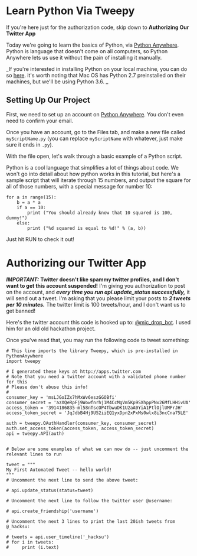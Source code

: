 
# Learn Python Via Tweepy

If you're here just for the authorization code, skip down to **Authorizing Our Twitter App**

Today we're going to learn the basics of Python, via [Python Anywhere](http://pythonanywhere.com).  Python is language that doesn't come on all computers, so Python Anywhere lets us use it without the pain of installing it manually. 

_If you're interested in installing Python on your local machine, you can do so [here](https://www.python.org/downloads/). it's worth noting that Mac OS has Python 2.7 preinstalled on their machines, but we'll be using Python 3.6. _

## Setting Up Our Project

First, we need to set up an account on [Python Anywhere](http://pythonanywhere.com). You don't even need to confirm your email.

Once you have an account, go to the Files tab, and make a new file called `myScriptName.py` (you can replace `myScriptName` with whatever, just make sure it ends in `.py`). 

With the file open, let's walk through a basic example of a Python script.

Python is a cool language that simplifies a lot of things about code. We won't go into detail about how python works in this tutorial, but here's a sample script that will iterate through 15 numbers, and output the square for all of those numbers, with a special message for number 10:

```
for a in range(15):
    b = a * a
    if a == 10:
        print ("You should already know that 10 squared is 100, dummy!")
    else:
        print ("%d squared is equal to %d!" % (a, b))
```

Just hit RUN to check it out!

# Authorizing our Twitter App

***IMPORTANT:*** **Twitter doesn't like spammy twitter profiles, and I don't want to get this account suspended!** I'm giving you authorization to post on the account, and ***every time you run api.update_status successfully,*** it will send out a tweet.  I'm asking that you please limit your posts to ***2 tweets per 10 minutes.*** The twitter limit is 100 tweets/hour, and I don't want us to get banned!

Here's the twitter account this code is hooked up to: [@mic_drop_bot](https://twitter.com/Mic_Drop_Bot). I used him for an old old hackathon project. 

Once you've read that, you may run the following code to tweet something:

```
# This line imports the library Tweepy, which is pre-installed in PythonAnywhere
import tweepy

# I generated these keys at http://apps.twitter.com
# Note that you need a twitter account with a validated phone number for this
# Please don't abuse this info! 
#
consumer_key = 'msLJGoIZx7hMxWv6eszGGOBfi'
consumer_secret = 'azXQeRpFj9Wowfnrhj1M4CcMgVm5Kp9SXhppPNx26MfLHHivUA'
access_token = '3914186835-ml58nTscOP4TbwuDK1U2aA0YiA1PtlOjlUMPrJH'
access_token_secret = 'JqJdbB4Hj9U52iiEQ1yxDpn2xPxMs0wlx8i3ncCna75LE'

auth = tweepy.OAuthHandler(consumer_key, consumer_secret)
auth.set_access_token(access_token, access_token_secret)
api = tweepy.API(auth)


# Below are some examples of what we can now do -- just uncomment the relevant lines to run

tweet = """
My First Automated Tweet -- hello world!
"""
# Uncomment the next line to send the above tweet:

# api.update_status(status=tweet)

# Uncomment the next line to follow the twitter user @username:

# api.create_friendship('username')

# Uncomment the next 3 lines to print the last 20ish tweets from @_hacksu:

# tweets = api.user_timeline('_hacksu')
# for i in tweets:
#     print (i.text)
```

